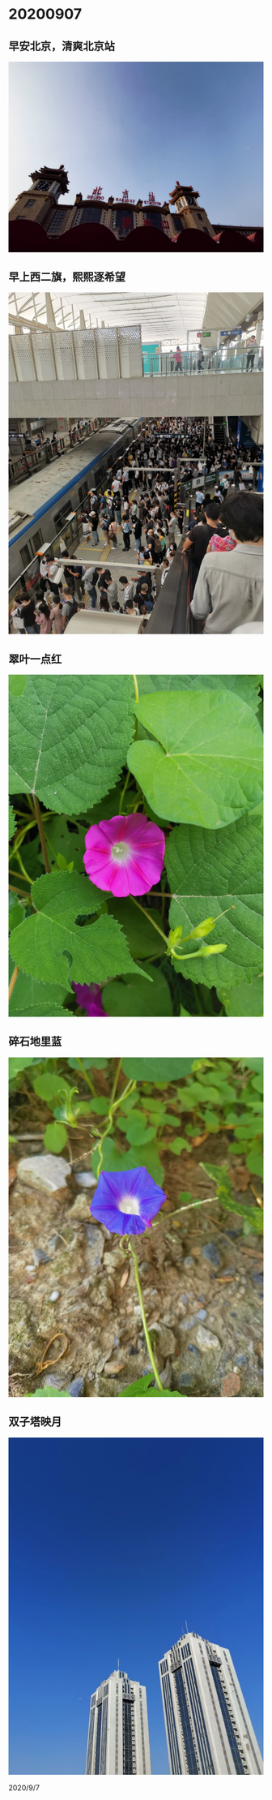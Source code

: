# 20200907

## 早安北京，清爽北京站

![](../../../assets/001/IMG_20200907_070354.jpg)

## 早上西二旗，熙熙逐希望

![](../../../assets/001/IMG_20200907_080137.jpg)

## 翠叶一点红

![](../../../assets/001/IMG_20200907_080758.jpg)

## 碎石地里蓝

![](../../../assets/001/IMG_20200907_080855.jpg)

## 双子塔映月

![](../../../assets/001/IMG_20200907_081700.jpg)

2020/9/7